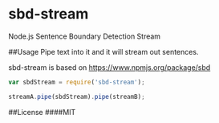 sbd-stream
==========

Node.js Sentence Boundary Detection Stream

##Usage
Pipe text into it and it will stream out sentences.

sbd-stream is based on https://www.npmjs.org/package/sbd

```javascript
var sbdStream = require('sbd-stream');

streamA.pipe(sbdStream).pipe(streamB);
```

##License
####MIT
